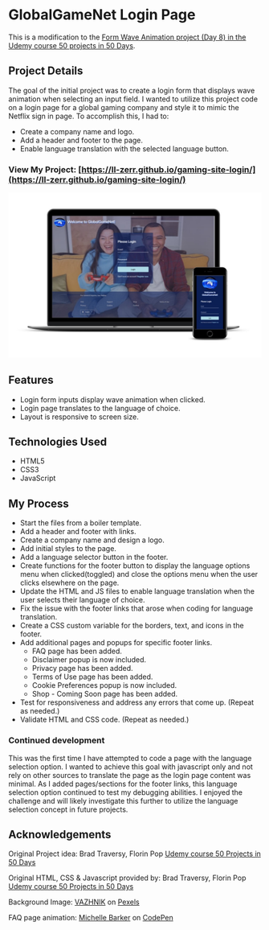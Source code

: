 # GlobalGameNet Login Page

This is a modification to the [Form Wave Animation project (Day 8) in the Udemy course 50 projects in 50 Days](https://www.udemy.com/course/50-projects-50-days/?src=sac&kw=50+projects+50+days).

## Project Details

The goal of the initial project was to create a login form that displays wave animation when selecting an input field. I wanted to utilize this project code on a login page for a global gaming company and style it to mimic the Netflix sign in page. To accomplish this, I had to:

- Create a company name and logo.
- Add a header and footer to the page.
- Enable language translation with the selected language button.

### View My Project: [https://ll-zerr.github.io/gaming-site-login/](https://ll-zerr.github.io/gaming-site-login/)

![Screenshot](img/smartmockups_gaming-login.jpg)

## Features

- Login form inputs display wave animation when clicked.
- Login page translates to the language of choice.
- Layout is responsive to screen size.

## Technologies Used

- HTML5
- CSS3
- JavaScript

## My Process

- Start the files from a boiler template.
- Add a header and footer with links.
- Create a company name and design a logo.
- Add initial styles to the page.
- Add a language selector button in the footer.
- Create functions for the footer button to display the language options menu when clicked(toggled) and close the options menu when the user clicks elsewhere on the page.
- Update the HTML and JS files to enable language translation when the user selects their language of choice.
- Fix the issue with the footer links that arose when coding for language translation.
- Create a CSS custom variable for the borders, text, and icons in the footer.
- Add additional pages and popups for specific footer links.
    * FAQ page has been added.
    * Disclaimer popup is now included.
    * Privacy page has been added.
    * Terms of Use page has been added.
    * Cookie Preferences popup is now included.
    * Shop - Coming Soon page has been added.
- Test for responsiveness and address any errors that come up. (Repeat as needed.)
- Validate HTML and CSS code. (Repeat as needed.)

### Continued development

This was the first time I have attempted to code a page with the language selection option. I wanted to achieve this goal with javascript only and not rely on other sources to translate the page as the login page content was minimal. As I added pages/sections for the footer links, this language selection option continued to test my debugging abilities. I enjoyed the challenge and will likely investigate this further to utilize the language selection concept in future projects.

## Acknowledgements

Original Project idea: Brad Traversy, Florin Pop [Udemy course 50 Projects in 50 Days](https://www.udemy.com/course/50-projects-50-days/?src=sac&kw=50+projects+50+days)

Original HTML, CSS & Javascript provided by: Brad Traversy, Florin Pop [Udemy course 50 Projects in 50 Days](https://www.udemy.com/course/50-projects-50-days/?src=sac&kw=50+projects+50+days)

Background Image: [VAZHNIK](https://www.pexels.com/@vazhnik/) on [Pexels](https://www.pexels.com/photo/a-man-and-a-woman-using-joystick-while-playing-video-game-7871540/)

FAQ page animation: [Michelle Barker](https://codepen.io/michellebarker/pen/gOMBPQj) on [CodePen](https://codepen.io/)